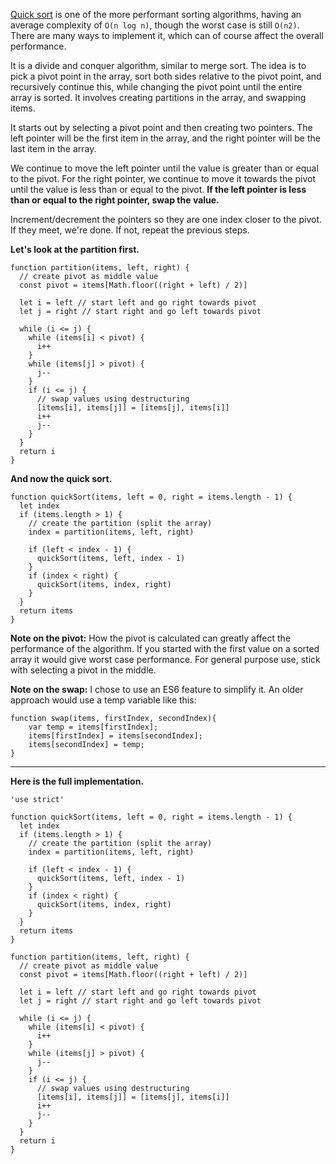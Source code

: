 [Quick sort](https://en.wikipedia.org/wiki/Quicksort) is one of the more performant sorting algorithms, having an average complexity of `O(n log n)`, though the worst case is still `O(n2)`. There are many ways to implement it, which can of course affect the overall performance.

It is a divide and conquer algorithm, similar to merge sort. The idea is to pick a pivot point in the array, sort both sides relative to the pivot point, and recursively continue this, while changing the pivot point until the entire array is sorted. It involves creating partitions in the array, and swapping items.

It starts out by selecting a pivot point and then creating two pointers. The left pointer will be the first item in the array, and the right pointer will be the last item in the array.

We continue to move the left pointer until the value is greater than or equal to the pivot. For the right pointer, we continue to move it towards the pivot until  the value is less than or equal to the pivot. **If the left pointer is less than or equal to the right pointer, swap the value.**

Increment/decrement the pointers so they are one index closer to the pivot. If they meet, we're done. If not, repeat the previous steps.

**Let's look at the partition first.**

<?prettify?>
```
function partition(items, left, right) {
  // create pivot as middle value
  const pivot = items[Math.floor((right + left) / 2)]
  
  let i = left // start left and go right towards pivot
  let j = right // start right and go left towards pivot
  
  while (i <= j) { 
    while (items[i] < pivot) {
      i++
    }
    while (items[j] > pivot) {
      j--
    }
    if (i <= j) {
      // swap values using destructuring
      [items[i], items[j]] = [items[j], items[i]]
      i++
      j--
    }
  }
  return i
}
```


**And now the quick sort.**


<?prettify?>
```
function quickSort(items, left = 0, right = items.length - 1) {
  let index
  if (items.length > 1) {
    // create the partition (split the array)
    index = partition(items, left, right)
    
    if (left < index - 1) {
      quickSort(items, left, index - 1)
    }
    if (index < right) {
      quickSort(items, index, right)
    }
  }
  return items
}
```

**Note on the pivot:** How the pivot is calculated can greatly affect the performance of the algorithm. If you started with the first value on a sorted array it would give worst case performance. For general purpose use, stick with selecting a pivot in the middle.

**Note on the swap:** I chose to use an ES6 feature to simplify it. An older approach would use a temp variable like this:

<?prettify?>
```
function swap(items, firstIndex, secondIndex){
    var temp = items[firstIndex];
    items[firstIndex] = items[secondIndex];
    items[secondIndex] = temp;
}
```

---

**Here is the full implementation.**

<?prettify?>
```
'use strict'

function quickSort(items, left = 0, right = items.length - 1) {
  let index
  if (items.length > 1) {
    // create the partition (split the array)
    index = partition(items, left, right)
    
    if (left < index - 1) {
      quickSort(items, left, index - 1)
    }
    if (index < right) {
      quickSort(items, index, right)
    }
  }
  return items
}

function partition(items, left, right) {
  // create pivot as middle value
  const pivot = items[Math.floor((right + left) / 2)]
  
  let i = left // start left and go right towards pivot
  let j = right // start right and go left towards pivot
  
  while (i <= j) { 
    while (items[i] < pivot) {
      i++
    }
    while (items[j] > pivot) {
      j--
    }
    if (i <= j) {
      // swap values using destructuring
      [items[i], items[j]] = [items[j], items[i]]
      i++
      j--
    }
  }
  return i
}
```



































